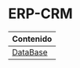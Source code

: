 # ERP-CRM

| Contenido                                                |
| -------------------------------------------------------- |
| [DataBase](./DBs)                                        |
